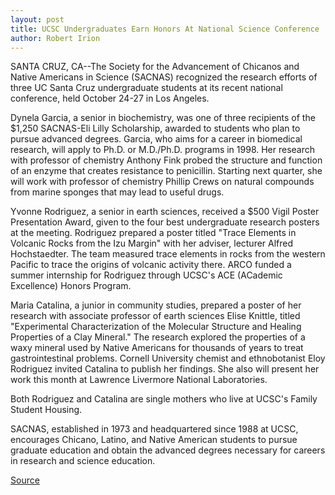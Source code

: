 ```yaml
---
layout: post
title: UCSC Undergraduates Earn Honors At National Science Conference
author: Robert Irion
---
```


SANTA CRUZ, CA--The Society for the Advancement of Chicanos and Native  Americans in Science (SACNAS) recognized the research efforts of three UC  Santa Cruz undergraduate students at its recent national conference, held  October 24-27 in Los Angeles.

Dynela Garcia, a senior in biochemistry, was one of three recipients of  the $1,250 SACNAS-Eli Lilly Scholarship, awarded to students who plan to  pursue advanced degrees. Garcia, who aims for a career in biomedical  research, will apply to Ph.D. or M.D./Ph.D. programs in 1998. Her research  with professor of chemistry Anthony Fink probed the structure and function  of an enzyme that creates resistance to penicillin. Starting next quarter, she  will work with professor of chemistry Phillip Crews on natural compounds  from marine sponges that may lead to useful drugs.

Yvonne Rodriguez, a senior in earth sciences, received a $500 Vigil  Poster Presentation Award, given to the four best undergraduate research  posters at the meeting. Rodriguez prepared a poster titled "Trace Elements  in Volcanic Rocks from the Izu Margin" with her adviser, lecturer Alfred  Hochstaedter. The team measured trace elements in rocks from the western  Pacific to trace the origins of volcanic activity there. ARCO funded a  summer internship for Rodriguez through UCSC's ACE (ACademic Excellence)  Honors Program.

Maria Catalina, a junior in community studies, prepared a poster of her  research with associate professor of earth sciences Elise Knittle, titled  "Experimental Characterization of the Molecular Structure and Healing  Properties of a Clay Mineral." The research explored the properties of a waxy  mineral used by Native Americans for thousands of years to treat  gastrointestinal problems. Cornell University chemist and ethnobotanist  Eloy Rodriguez invited Catalina to publish her findings. She also will present  her work this month at Lawrence Livermore National Laboratories.

Both Rodriguez and Catalina are single mothers who live at UCSC's  Family Student Housing.

SACNAS, established in 1973 and headquartered since 1988 at UCSC,  encourages Chicano, Latino, and Native American students to pursue graduate  education and obtain the advanced degrees necessary for careers in research  and science education.

[Source](http://www1.ucsc.edu/news_events/press_releases/archive/96-97/11-96/111196-UCSC_undergrads_hon.html "Permalink to 111196-UCSC_undergrads_hon")